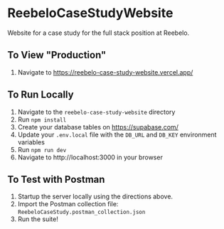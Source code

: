 # ReebeloCaseStudyWebsite
Website for a case study for the full stack position at Reebelo.

## To View "Production"
1. Navigate to https://reebelo-case-study-website.vercel.app/

## To Run Locally
1. Navigate to the `reebelo-case-study-website` directory
2. Run `npm install`
3. Create your database tables on https://supabase.com/
4. Update your `.env.local` file with the `DB_URL` and `DB_KEY` environment variables
5. Run `npm run dev`
6. Navigate to http://localhost:3000 in your browser

## To Test with Postman
1. Startup the server locally using the directions above.
2. Import the Postman collection file: `ReebeloCaseStudy.postman_collection.json`
3. Run the suite!